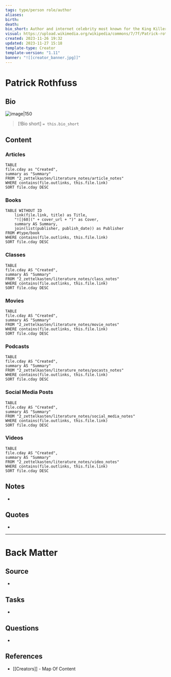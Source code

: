 ```yaml
---
tags: type/person role/author
aliases: 
birth: 
death: 
bio_short: Author and internet celebrity most known for the King Killer Chronicles series
visual: https://upload.wikimedia.org/wikipedia/commons/7/7f/Patrick-rothfuss-2014-kyle-cassidy.jpg
created: 2023-11-26 19:32
updated: 2023-11-27 15:18
template-type: Creator
template-version: "1.11"
banner: "![[creator_banner.jpg]]"
---
```


# Patrick Rothfuss


##  Bio
<!-- Short biography of the AUTHOR -->
![image|150](https://upload.wikimedia.org/wikipedia/commons/7/7f/Patrick-rothfuss-2014-kyle-cassidy.jpg)
> [!Bio short]
> `= this.bio_short`


## Content
<!-- Only most important I‘ve read -->
### Articles
```dataview
TABLE
file.cday as "Created",
summary as "Summary"
FROM "2_zettelkasten/literature_notes/article_notes"
WHERE contains(file.outlinks, this.file.link)
SORT file.cday DESC
```

### Books
```dataview
TABLE WITHOUT ID
    link(file.link, title) as Title,
	"![|60](" + cover_url + ")" as Cover,
    summary AS Summary,
    join(list(publisher, publish_date)) as Publisher
FROM #type/book
WHERE contains(file.outlinks, this.file.link)
SORT file.cday DESC
```

### Classes
```dataview
TABLE
file.cday AS "Created",
summary AS "Summary"
FROM "2_zettelkasten/literature_notes/class_notes"
WHERE contains(file.outlinks, this.file.link)
SORT file.cday DESC
```

### Movies
```dataview
TABLE
file.cday AS "Created",
summary AS "Summary"
FROM "2_zettelkasten/literature_notes/movie_notes"
WHERE contains(file.outlinks, this.file.link)
SORT file.cday DESC
```

### Podcasts
```dataview
TABLE
file.cday AS "Created",
summary AS "Summary"
FROM "2_zettelkasten/literature_notes/pocasts_notes"
WHERE contains(file.outlinks, this.file.link)
SORT file.cday DESC
```

### Social Media Posts
```dataview
TABLE
file.cday AS "Created",
summary AS "Summary"
FROM "2_zettelkasten/literature_notes/social_media_notes"
WHERE contains(file.outlinks, this.file.link)
SORT file.cday DESC
```

### Videos
```dataview
TABLE
file.cday AS "Created",
summary AS "Summary"
FROM "2_zettelkasten/literature_notes/video_notes"
WHERE contains(file.outlinks, this.file.link)
SORT file.cday DESC
```
## Notes
<!-- The main content of my thoughts really -->
- 


## Quotes
<!-- Notable quotes with reference to their page or location -->
- 

---
# Back Matter
## Source
<!-- Always keep a link to the source- --> 
- 

## Tasks
<!-- What remains to be done with this note? --> 
- 

## Questions
<!-- What remains for you to consider? -->
- 

## References 
<!-- Links to pages not referenced in the content -->
- [[Creators]] - Map Of Content